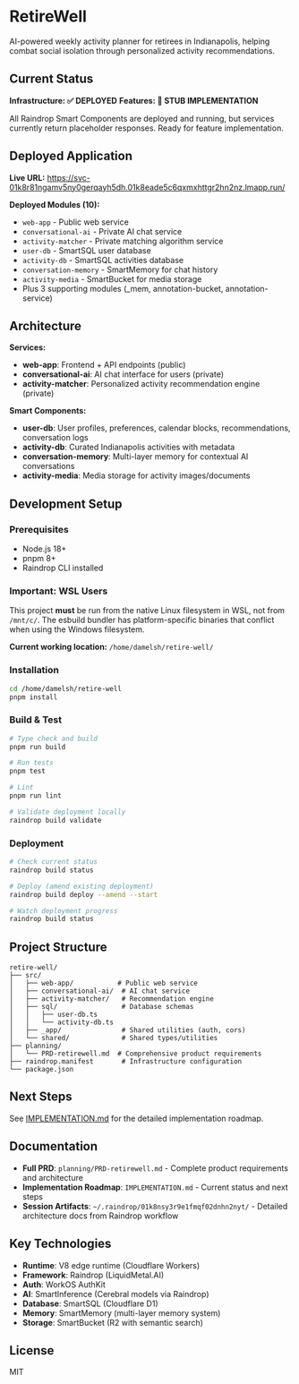 # RetireWell

AI-powered weekly activity planner for retirees in Indianapolis, helping combat social isolation through personalized activity recommendations.

## Current Status

**Infrastructure: ✅ DEPLOYED**
**Features: 🚧 STUB IMPLEMENTATION**

All Raindrop Smart Components are deployed and running, but services currently return placeholder responses. Ready for feature implementation.

## Deployed Application

**Live URL:** https://svc-01k8r81ngamv5ny0gerqayh5dh.01k8eade5c6qxmxhttgr2hn2nz.lmapp.run/

**Deployed Modules (10):**
- `web-app` - Public web service
- `conversational-ai` - Private AI chat service
- `activity-matcher` - Private matching algorithm service
- `user-db` - SmartSQL user database
- `activity-db` - SmartSQL activities database
- `conversation-memory` - SmartMemory for chat history
- `activity-media` - SmartBucket for media storage
- Plus 3 supporting modules (_mem, annotation-bucket, annotation-service)

## Architecture

**Services:**
- **web-app**: Frontend + API endpoints (public)
- **conversational-ai**: AI chat interface for users (private)
- **activity-matcher**: Personalized activity recommendation engine (private)

**Smart Components:**
- **user-db**: User profiles, preferences, calendar blocks, recommendations, conversation logs
- **activity-db**: Curated Indianapolis activities with metadata
- **conversation-memory**: Multi-layer memory for contextual AI conversations
- **activity-media**: Media storage for activity images/documents

## Development Setup

### Prerequisites

- Node.js 18+
- pnpm 8+
- Raindrop CLI installed

### Important: WSL Users

This project **must** be run from the native Linux filesystem in WSL, not from `/mnt/c/`. The esbuild bundler has platform-specific binaries that conflict when using the Windows filesystem.

**Current working location:** `/home/damelsh/retire-well/`

### Installation

```bash
cd /home/damelsh/retire-well
pnpm install
```

### Build & Test

```bash
# Type check and build
pnpm run build

# Run tests
pnpm test

# Lint
pnpm run lint

# Validate deployment locally
raindrop build validate
```

### Deployment

```bash
# Check current status
raindrop build status

# Deploy (amend existing deployment)
raindrop build deploy --amend --start

# Watch deployment progress
raindrop build status
```

## Project Structure

```
retire-well/
├── src/
│   ├── web-app/           # Public web service
│   ├── conversational-ai/  # AI chat service
│   ├── activity-matcher/   # Recommendation engine
│   ├── sql/                # Database schemas
│   │   ├── user-db.ts
│   │   └── activity-db.ts
│   ├── _app/               # Shared utilities (auth, cors)
│   └── shared/             # Shared types/utilities
├── planning/
│   └── PRD-retirewell.md  # Comprehensive product requirements
├── raindrop.manifest       # Infrastructure configuration
└── package.json
```

## Next Steps

See [IMPLEMENTATION.md](./IMPLEMENTATION.md) for the detailed implementation roadmap.

## Documentation

- **Full PRD**: `planning/PRD-retirewell.md` - Complete product requirements and architecture
- **Implementation Roadmap**: `IMPLEMENTATION.md` - Current status and next steps
- **Session Artifacts**: `~/.raindrop/01k8nsy3r9e1fmqf02dnhn2nyt/` - Detailed architecture docs from Raindrop workflow

## Key Technologies

- **Runtime**: V8 edge runtime (Cloudflare Workers)
- **Framework**: Raindrop (LiquidMetal.AI)
- **Auth**: WorkOS AuthKit
- **AI**: SmartInference (Cerebral models via Raindrop)
- **Database**: SmartSQL (Cloudflare D1)
- **Memory**: SmartMemory (multi-layer memory system)
- **Storage**: SmartBucket (R2 with semantic search)

## License

MIT
